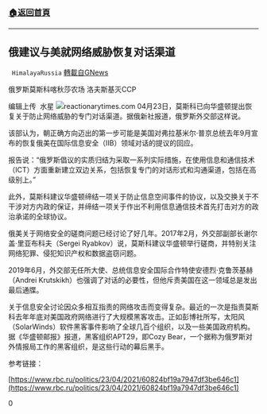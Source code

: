 ###  [:house:返回首頁](https://github.com/ourhimalayas/txt)
---

## 俄建议与美就网络威胁恢复对话渠道
` HimalayaRussia` [轉載自GNews](https://gnews.org/zh-hans/1131823/)

俄罗斯莫斯科喀秋莎农场 洛夫斯基灭CCP

编辑上传  水星
![]()![](https://www.gnews.org/wp-content/uploads/2021/04/U-19.jpg)reactionarytimes.com
04月23日，莫斯科已向华盛顿提出恢复关于防止网络威胁的专门对话渠道。据俄新社报道，俄罗斯外交部这样说。

该部认为，朝正确方向迈出的第一步可能是美国对弗拉基米尔·普京总统去年9月宣布的恢复俄美在国际信息安全（IIB）领域对话的提议的回应。

报告说：“俄罗斯倡议的实质归结为采取一系列实际措施，在使用信息和通信技术（ICT）方面重新建立双边关系，包括恢复专门的对话形式和沟通渠道，包括在高级别上。”

此外，莫斯科建议华盛顿缔结一项关于防止信息空间事件的协议，以及交换关于不干涉对方内政的保证，并缔结一项关于作出不利用信息通信技术首先打击对方的政治承诺的全球协议。

俄美关于网络安全的磋商问题已经讨论了好几年。2017年2月，外交部副部长谢尔盖·里亚布科夫（Sergei Ryabkov）说，莫斯科建议华盛顿举行磋商，并特别关注网络犯罪、侵犯知识产权和数据盗窃问题。

2019年6月，外交部无任所大使、总统信息安全国际合作特使安德烈·克鲁茨基赫（Andrei Krutskikh）也强调了对话的必要性，但他斥责美国在这一领域总是发出最后通牒。

关于信息安全讨论因众多相互指责的网络攻击而变得复杂。最近的一次是指责莫斯科去年年底对美国政府网络进行了大规模黑客攻击。正如彭博社所写，太阳风（SolarWinds）软件黑客事件影响了全球几百个组织，以及一些美国政府机构。据《华盛顿邮报》报道，黑客组织APT29，即Cozy Bear，一个据称为俄罗斯对外情报局工作的黑客组织，是这些行动的幕后黑手。

参考链接：

[https://www.rbc.ru/politics/23/04/2021/60824bf19a7947df3be646c1](https://www.rbc.ru/politics/23/04/2021/60824bf19a7947df3be646c1)

0
